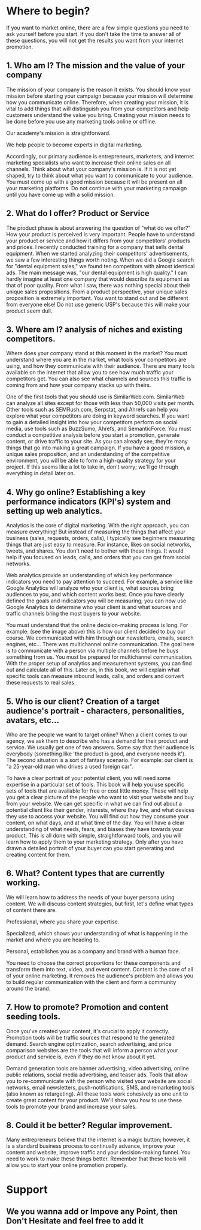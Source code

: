 # Where to begin?
If you want to market online, there are a few simple questions you need to ask yourself before you start. If you don't take the time to answer all of these questions, you will not get the results you want from your internet promotion.

## 1. Who am I? The mission and the value of your company

The mission of your company is the reason it exists. You should know your mission before starting your campaign because your mission will determine how you communicate online. Therefore, when creating your mission, it is vital to add things that will distinguish you from your competitors and help customers understand the value you bring. Creating your mission needs to be done before you use any marketing tools online or offline.

Our academy's mission is straightforward.

We help people to become experts in digital marketing.

Accordingly, our primary audience is entrepreneurs, marketers, and internet marketing specialists who want to increase their online sales on all channels. Think about what your company's mission is. If it is not yet shaped, try to think about what you want to communicate to your audience. You must come up with a good mission because it will be present on all your marketing platforms. Do not continue with your marketing campaign until you have come up with a solid mission.

## 2. What do I offer? Product or Service

The product phase is about answering the question of "what do we offer?" How your product is perceived is very important. People have to understand your product or service and how it differs from your competitors' products and prices. I recently conducted training for a company that sells dental equipment. When we started analyzing their competitors' advertisements, we saw a few interesting things worth noting. When we did a Google search for "dental equipment sales," we found ten competitors with almost identical ads. The main message was, "our dental equipment is high quality." I can hardly imagine at least one company that would describe its equipment as that of poor quality. From what I saw, there was nothing special about their unique sales propositions. From a product perspective, your unique sales proposition is extremely important. You want to stand out and be different from everyone else! Do not use generic USP's because this will make your product seem dull.

## 3. Where am I? analysis of niches and existing competitors.

Where does your company stand at this moment in the market? You must understand where you are in the market, what tools your competitors are using, and how they communicate with their audience. There are many tools available on the internet that allow you to see how much traffic your competitors get. You can also see what channels and sources this traffic is coming from and how your company stacks up with theirs.

One of the first tools that you should use is SimilarWeb.com. SimilarWeb can analyze all sites except for those with less than 50,000 visits per month. Other tools such as SEMRush.com, Serpstat, and Ahrefs can help you explore what your competitors are doing in keyword searches. If you want to gain a detailed insight into how your competitors perform on social media, use tools such as BuzzSumo, Ahrefs, and SemanticForce. You must conduct a competitive analysis before you start a promotion, generate content, or drive traffic to your site. As you can already see, they're many things that go into making a great campaign. If you have a good mission, a unique sales proposition, and an understanding of the competitive environment, you will be able to form a high-quality strategy for your project. If this seems like a lot to take in, don't worry; we'll go through everything in detail later on.

## 4. Why go online? Establishing a key performance indicators (KPI's) system and setting up web analytics.

Analytics is the core of digital marketing. With the right approach, you can measure everything! But instead of measuring the things that affect your business (sales, requests, orders, calls), I typically see beginners measuring things that are just easy to measure. For instance, likes on social networks, tweets, and shares. You don't need to bother with these things. It would help if you focused on leads, calls, and orders that you can get from social networks.

Web analytics provide an understanding of which key performance indicators you need to pay attention to succeed. For example, a service like Google Analytics will analyze who your client is, what sources bring audiences to you, and which content works best. Once you have clearly defined the goals and indicators you will be measuring; you can now use Google Analytics to determine who your client is and what sources and traffic channels bring the most buyers to your website.

You must understand that the online decision-making process is long. For example: (see the image above) this is how our client decided to buy our course. We communicated with him through our newsletters, emails, search engines, etc... There was multichannel online communication. The goal here is to communicate with a person via multiple channels before he buys something from us. You must be prepared for multichannel communication. With the proper setup of analytics and measurement systems, you can find out and calculate all of this. Later on, in this book, we will explain what specific tools can measure inbound leads, calls, and orders and convert these requests to real sales.

## 5. Who is our client? Creation of a target audience's portrait - characters, personalities, avatars, etc...

Who are the people we want to target online? When a client comes to our agency, we ask them to describe who has a demand for their product and service. We usually get one of two answers. Some say that their audience is everybody (something like 'the product is good, and everyone needs it'). The second situation is a sort of fantasy scenario. For example: our client is "a 25-year-old man who drives a used foreign car".

To have a clear portrait of your potential client, you will need some expertise in a particular set of tools. This book will help you use specific sets of tools that are available for free or cost little money. These will help you get a clear picture of the people who want to visit your website and buy from your website. We can get specific in what we can find out about a potential client like their gender, interests, where they live, and what devices they use to access your website. You will find out how they consume your content, on what days, and at what time of the day. You will have а clear understanding of what needs, fears, and biases they have towards your product. This is all done with simple, straightforward tools, and you will learn how to apply them to your marketing strategy. Only after you have drawn a detailed portrait of your buyer can you start generating and creating content for them.

## 6. What? Content types that are currently working.

We will learn how to address the needs of your buyer persona using content. We will discuss content strategies, but first, let's define what types of content there are.

Professional, where you share your expertise.

Specialized, which shows your understanding of what is happening in the market and where you are heading to.

Personal, establishes you as a company and brand with a human face.

You need to choose the correct proportions for these components and transform them into text, video, and event content. Content is the core of all of your online marketing. It removes the audience's problem and allows you to build regular communication with the client and form a community around the brand.

## 7. How to promote? Promotion and content seeding tools.

Once you've created your content, it's crucial to apply it correctly. Promotion tools will be traffic sources that respond to the generated demand. Search engine optimization, search advertising, and price comparison websites are the tools that will inform a person what your product and service is, even if they do not know about it yet.

Demand generation tools are banner advertising, video advertising, online public relations, social media advertising, and teaser ads. Tools that allow you to re-communicate with the person who visited your website are social networks, email newsletters, push-notifications, SMS, and remarketing tools (also known as retargeting). All these tools work cohesively as one unit to create great content for your product. We'll show you how to use these tools to promote your brand and increase your sales.

## 8. Could it be better? Regular improvement.

Many entrepreneurs believe that the internet is a magic button; however, it is a standard business process to continually advance, improve your content and website, improve traffic and your decision-making funnel. You need to work to make these things better. Remember that these tools will allow you to start your online promotion properly.




# Support 
## We you wanna add or Impove any Point, then Don't Hesitate and feel free to add it
